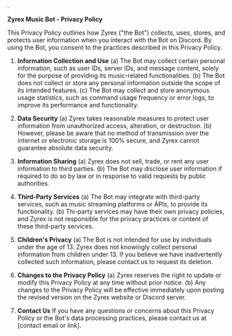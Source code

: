 .

**Zyrex Music Bot - Privacy Policy**

This Privacy Policy outlines how Zyrex ("the Bot") collects, uses, stores, and protects user information when you interact with the Bot on Discord. By using the Bot, you consent to the practices described in this Privacy Policy.

1. **Information Collection and Use**
(a) The Bot may collect certain personal information, such as user IDs, server IDs, and message content, solely for the purpose of providing its music-related functionalities.
(b) The Bot does not collect or store any personal information outside the scope of its intended features.
(c) The Bot may collect and store anonymous usage statistics, such as command usage frequency or error logs, to improve its performance and functionality.

2. **Data Security**
(a) Zyrex takes reasonable measures to protect user information from unauthorized access, alteration, or destruction.
(b) However, please be aware that no method of transmission over the internet or electronic storage is 100% secure, and Zyrex cannot guarantee absolute data security.

3. **Information Sharing**
(a) Zyrex does not sell, trade, or rent any user information to third parties.
(b) The Bot may disclose user information if required to do so by law or in response to valid requests by public authorities.

4. **Third-Party Services**
(a) The Bot may integrate with third-party services, such as music streaming platforms or APIs, to provide its functionality.
(b) Thi-party services may have their own privacy policies, and Zyrex is not responsible for the privacy practices or content of these third-party services.

5. **Children's Privacy**
(a) The Bot is not intended for use by individuals under the age of 13. Zyrex does not knowingly collect personal information from children under 13. If you believe we have inadvertently collected such information, please contact us to request its deletion.

6. **Changes to the Privacy Policy**
(a) Zyrex reserves the right to update or modify this Privacy Policy at any time without prior notice.
(b) Any changes to the Privacy Policy will be effective immediately upon posting the revised version on the Zyrex website or Discord server.

7. **Contact Us**
If you have any questions or concerns about this Privacy Policy or the Bot's data processing practices, please contact us at [contact email or link].
